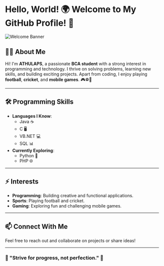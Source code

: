 # Hello, World! 🌍 Welcome to My GitHub Profile! 👋

![Welcome Banner](https://media.giphy.com/media/xUPGcguWZHRC2HyBRS/giphy.gif)

## 👨‍💻 About Me
Hi! I'm **ATHULAPS**, a passionate **BCA student** with a strong interest in programming and technology. I thrive on solving problems, learning new skills, and building exciting projects. Apart from coding, I enjoy playing **football**, **cricket**, and **mobile games**. 🎮⚽🏏

---

## 🛠️ Programming Skills
- **Languages I Know**:  
  - Java ☕  
  - C 🖥️  
  - VB.NET 💻  
  - SQL 📊  
- **Currently Exploring**:  
  - Python 🐍  
  - PHP 🌐  

---

## ⚡ Interests
- **Programming**: Building creative and functional applications.  
- **Sports**: Playing football and cricket.  
- **Gaming**: Exploring fun and challenging mobile games.  

---

## 📫 Connect With Me
Feel free to reach out and collaborate on projects or share ideas!

---

### 🌟 "Strive for progress, not perfection." 🌟

